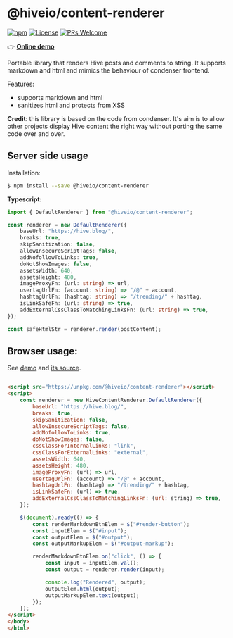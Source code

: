 # @hiveio/content-renderer

[![npm](https://img.shields.io/npm/v/@hiveio/content-renderer.svg?style=flat-square)](https://www.npmjs.com/package/@hiveio/content-renderer) [![License](https://img.shields.io/github/license/wise-team/steem-content-renderer.svg?style=flat-square)](https://github.com/wise-team/steem-content-renderer/blob/master/LICENSE) [![PRs Welcome](https://img.shields.io/badge/PRs-welcome-brightgreen.svg?style=flat-square)](http://makeapullrequest.com)

👉 **[Online demo](https://hive.pages.syncad.com/hive-renderer/)**

Portable library that renders Hive posts and comments to string. It supports markdown and html and mimics the behaviour of condenser frontend.

Features:

-   supports markdown and html
-   sanitizes html and protects from XSS

**Credit**: this library is based on the code from condenser. It's aim is to allow other projects display Hive content the right way without porting the same code over and over.

## Server side usage

Installation:

```bash
$ npm install --save @hiveio/content-renderer
```

**Typescript:**

```typescript
import { DefaultRenderer } from "@hiveio/content-renderer";

const renderer = new DefaultRenderer({
    baseUrl: "https://hive.blog/",
    breaks: true,
    skipSanitization: false,
    allowInsecureScriptTags: false,
    addNofollowToLinks: true,
    doNotShowImages: false,
    assetsWidth: 640,
    assetsHeight: 480,
    imageProxyFn: (url: string) => url,
    usertagUrlFn: (account: string) => "/@" + account,
    hashtagUrlFn: (hashtag: string) => "/trending/" + hashtag,
    isLinkSafeFn: (url: string) => true,
    addExternalCssClassToMatchingLinksFn: (url: string) => true,
});

const safeHtmlStr = renderer.render(postContent);
```

## Browser usage:

See [demo](https://hive.pages.syncad.com/hive-renderer/) and [its source](https://gitlab.syncad.com/hive/hive-renderer/-/blob/master/sample/live-demo.html).

```html

<script src="https://unpkg.com/@hiveio/content-renderer"></script>
<script>
    const renderer = new HiveContentRenderer.DefaultRenderer({
        baseUrl: "https://hive.blog/",
        breaks: true,
        skipSanitization: false,
        allowInsecureScriptTags: false,
        addNofollowToLinks: true,
        doNotShowImages: false,
        cssClassForInternalLinks: "link",
        cssClassForExternalLinks: "external",
        assetsWidth: 640,
        assetsHeight: 480,
        imageProxyFn: (url) => url,
        usertagUrlFn: (account) => "/@" + account,
        hashtagUrlFn: (hashtag) => "/trending/" + hashtag,
        isLinkSafeFn: (url) => true,
        addExternalCssClassToMatchingLinksFn: (url: string) => true,
    });

    $(document).ready(() => {
        const renderMarkdownBtnElem = $("#render-button");
        const inputElem = $("#input");
        const outputElem = $("#output");
        const outputMarkupElem = $("#output-markup");

        renderMarkdownBtnElem.on("click", () => {
            const input = inputElem.val();
            const output = renderer.render(input);

            console.log("Rendered", output);
            outputElem.html(output);
            outputMarkupElem.text(output);
        });
    });
</script>
</body>
</html>
```
